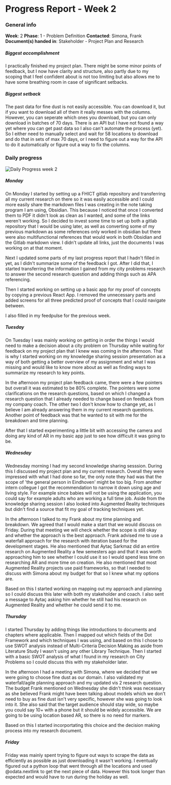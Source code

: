 # Progress Report - Week 2

### General info
**Week**: 2
**Phase**: 1 - Problem Definition
**Contacted**: Simona, Frank
**Document(s) handed in**: Stakeholder - Project Plan and Research

##### Biggest accomplishment
I practically finished my project plan. There might be some minor points of feedback, but I now have clarity and structure, also partly due to my scoping that I feel confident about is not too limiting but also allows me to have some breathing room in case of significant setbacks.

##### Biggest setback
The past data for fine dust is not easily accessible. You can download it, but if you want to download all of them it really messes with the columns. However, you can seperate which ones you download, but you can only download in batches of 70 days. There is an API but I have not found a way yet where you can get past data so  I also can't automate the process (yet). So I either need to manually select and wait for 58 locations to download and do that in sets of max 70 days, or I need to figure out a way for the API to do it automatically or figure out a way to fix the columns.

### Daily progress
![Daily Progress week 2](Week2-progress.png)

##### Monday
On Monday I started by setting up a FHICT gitlab repository and transferring all my current research on there so it was easily accessible and I could more easily share the markdown files I was creating in the note taking program I am using, Obsidian. This because I noticed that once I converted them to PDF it didn't look as clean as I wanted, and some of the links weren't working. So I decided to invest some time to set up both a gitlab repository that I would be using later, as well as converting some of my previous markdown as some references only worked in obsidian but there were also multifunctional references that would work in both Obsidian and the Gitlab markdown view. I didn't update all links, just the documents I was working on at that moment.

Next I updated some parts of my last progress report that I hadn't filled in yet, as I didn't summarize some of the feedback I got. After I did that, I started transferring the information I gained from my city problems research to answer the second research question and adding things such as APA referencing.

Then I started working on setting up a basic app for my proof of concepts by copying a previous React App. I removed the unnecessary parts and added screens for all three predicted proof of concepts that I could navigate between.

I also filled in my feedpulse for the previous week.


##### Tuesday
On Tuesday I was mainly working on getting in order the things I would need to make a decision about a city problem on Thursday while waiting for feedback on my project plan that I knew was coming in the afternoon. That is why I started working on my knowledge sharing session presentation as a way of both getting a better overview of my assignment and what I was missing and would like to know more about as well as finding ways to summarize my research to key points.

In the afternoon my project plan feedback came, there were a few pointers but overall it was estimated to be 80% complete. The pointers were some clarifications on the research questions, based on which I changed a research question that I already needed to change based on feedback from my company coach. The other two I don't know how to change yet, as I believe I am already answering them in my current research questions. Another point of feedback was that he wanted to sit with me for the breakdown and time planning.

After that I started experimenting a little bit with accessing the camera and doing any kind of AR in my basic app just to see how difficult it was going to be.

##### Wednesday
Wednesday morning I had my second knowledge sharing sesssion. During this I discussed my project plan and my current research. Overall they were impressed with what I had done so far, the only note they had was that the scope of 'the general person in Eindhoven' might be too big. From another intern collegue I got the recommendation to narrow it down using age and living style. For example since babies will not be using the application, you could say for example adults who are working a full time job. Aside from the knowledge sharing session I also looked into Augmented Reality techniques but didn't find a source that fit my goal of tracking techniques yet.

In the afternoon I talked to my Frank about my time planning and breakdown. We agreed that I would make a start that we would discuss on Friday. During that meeting we will check whether the scope is still okay and whether the approach is the best approach. Frank advised me to use a waterfall approach for the research with iteration based for the development stages. He also mentioned that Aytaç Sarkmaz did an entire research on Augmented Reality a few semesters ago and that it was worth approaching him to see whether I could use it so I would spend less time on researching AR and more time on creation. He also mentioned that most Augmented Reality projects use paid frameworks, so that I needed to discuss with Simona about my budget for that so I knew what my options are.

Based on this I started working on mapping out my approach and planning so I could discuss this later with both my stakeholder and coach. I also sent a message to Aytaç asking him whether he still had his research on Augmented Reality and whether he could send it to me.

##### Thursday
I started Thursday by adding things like introductions to documents and chapters where applicable. Then I mapped out which fields of the Dot Framework and which techniques I was using, and based on this I chose to use SWOT analysis instead of Multi-Criteria Decision Making  as aside from Literature Study I wasn't using any other Library Technique. Then I started with a basic SWOT analysis of what I found in my research on City Problems so I could discuss this with my stakeholder later.

In the afternoon I had a meeting with Simona, where we decided that we were going to choose fine dust as our domain. I also validated my waterfall/agile planning approach and my updated vis 2 research question. The budget Frank mentioned on Wednesday she didn't think was necessary as she believed Frank might have been talking about models which we don't need to buy as fine dust isn't very specific, however she was going to look into it. She also said that the target audience should stay wide, so maybe you could say 10+ with a phone but it should be widely accessible. We are going to be using location based AR, so there is no need for markers.

Based on this I started incorportating this choice and the decision making process into my research document.

##### Friday
Friday was mainly spent trying to figure out ways to scrape the data as efficiently as possible as just downloading it wasn't working. I eventually figured out a python loop that went through all the locations and used @odata.nextlink to get the next piece of data. However this took longer than expected and would have to run during the holiday as well.
